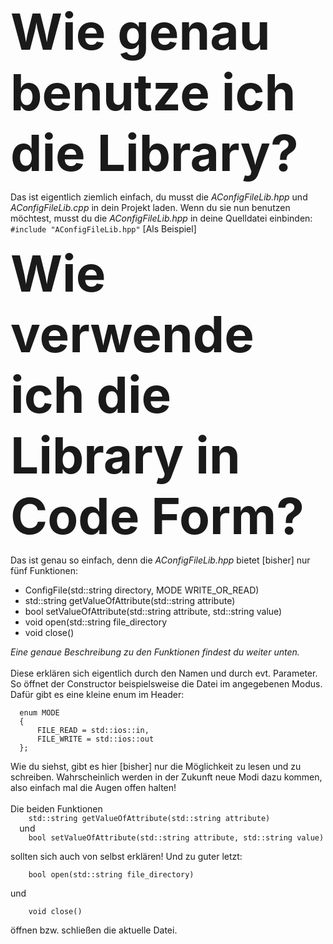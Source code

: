 <strong><font style="font-size:80px">Wie genau benutze ich die Library?</font></strong>

<p>
  Das ist eigentlich ziemlich einfach, du musst die <i>AConfigFileLib.hpp</i> und <i>AConfigFileLib.cpp</i> in dein Projekt laden.   
  Wenn du sie nun benutzen möchtest, musst du die <i>AConfigFileLib.hpp</i> in deine Quelldatei einbinden: 
  <br/><code>#include "AConfigFileLib.hpp"</code> [Als Beispiel]
</p>

<b><font style="font-size:80px">Wie verwende ich die Library in Code Form?</font></b>

<p>
  Das ist genau so einfach, denn die <i>AConfigFileLib.hpp</i> bietet [bisher] nur fünf Funktionen:
  <ul>
    <li>ConfigFile(std::string directory, MODE WRITE_OR_READ)</li>
    <li>std::string getValueOfAttribute(std::string attribute)</li>
    <li>bool setValueOfAttribute(std::string attribute, std::string value)</li>
    <li>void open(std::string file_directory</li>
    <li>void close()</li>
  </ul>
  <i>Eine genaue Beschreibung zu den Funktionen findest du weiter unten.</i>
  <br/>
  <br/>
  Diese erklären sich eigentlich durch den Namen und durch evt. Parameter. So öffnet der Constructor beispielsweise die Datei im 
  angegebenen Modus. Dafür gibt es eine kleine enum im Header:
  <br/>
  <code>
  enum MODE
  { 
	  FILE_READ = std::ios::in,
	  FILE_WRITE = std::ios::out
  };
  </code>
  <br/>
  Wie du siehst, gibt es hier [bisher] nur die Möglichkeit zu lesen und zu schreiben. Wahrscheinlich werden in der Zukunft neue 
  Modi dazu kommen, also einfach mal die Augen offen halten!
  <br/><br/>
  Die beiden Funktionen
  <code>
	std::string getValueOfAttribute(std::string attribute)
  </code>
  und
  <code>
	bool setValueOfAttribute(std::string attribute, std::string value)
  </code>
  <br/>
  sollten sich auch von selbst erklären! Und zu guter letzt:
  <br/>
  <code>
	bool open(std::string file_directory)
  </code>
  <br/>
  und
  <br/>
  <code>
	void close()
  </code>
  <br/>
  öffnen bzw. schließen die aktuelle Datei.
</p>

